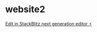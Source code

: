 # website2

[Edit in StackBlitz next generation editor ⚡️](https://stackblitz.com/~/github.com/Platt1234/website2)